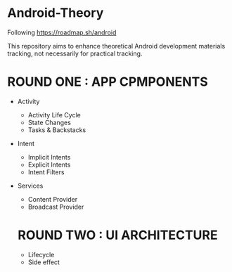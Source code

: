 # Android-Theory

Following https://roadmap.sh/android 

This repository aims to enhance theoretical Android development materials tracking, not necessarily for practical tracking.


# ROUND ONE : APP CPMPONENTS
  - Activity
    - Activity Life Cycle
    - State Changes
    - Tasks & Backstacks 
  - Intent
    - Implicit Intents
    - Explicit Intents
    - Intent Filters 
  - Services
    - Content Provider
    - Broadcast Provider
   
    # ROUND TWO : UI ARCHITECTURE
    - Lifecycle 
    - Side effect
      
    
